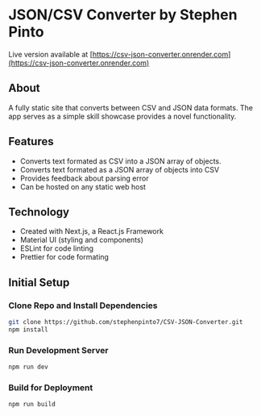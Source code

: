 # JSON/CSV Converter by Stephen Pinto

Live version available at [https://csv-json-converter.onrender.com](https://csv-json-converter.onrender.com)

## About

A fully static site that converts between CSV and JSON data formats. The app serves as a simple skill showcase provides a novel functionality.

## Features

- Converts text formated as CSV into a JSON array of objects.
- Converts text formated as a JSON array of objects into CSV
- Provides feedback about parsing error
- Can be hosted on any static web host

## Technology

- Created with Next.js, a React.js Framework
- Material UI (styling and components)
- ESLint for code linting
- Prettier for code formating

## Initial Setup

### Clone Repo and Install Dependencies

```bash
git clone https://github.com/stephenpinto7/CSV-JSON-Converter.git
npm install
```

### Run Development Server

```bash
npm run dev
```

### Build for Deployment

```bash
npm run build
```
